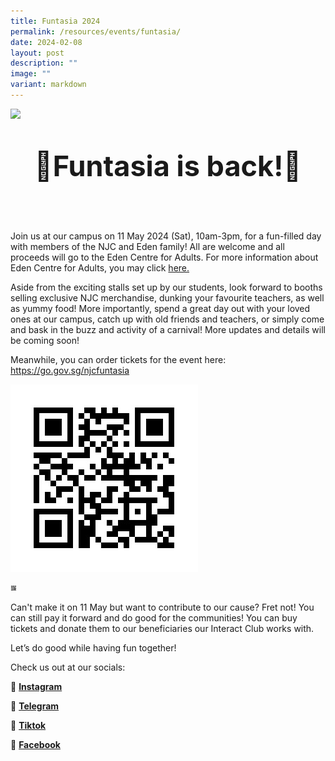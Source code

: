 ```yaml
---
title: Funtasia 2024
permalink: /resources/events/funtasia/
date: 2024-02-08
layout: post
description: ""
image: ""
variant: markdown
---
```

![](/images/Funtasia2024/Funtasia2024.jpg)<br>
<center> <b> <p style="font-size:45px;"> 🎉Funtasia is back!🎉 </p> </b> </center><br>

Join us at our campus on 11 May 2024 (Sat), 10am-3pm, for a fun-filled day with members of the NJC and Eden family! All are welcome and all proceeds will go to the Eden Centre for Adults. For more information about Eden Centre for Adults, you may click [here.](https://www.autismlinks.org.sg/)

Aside from the exciting stalls set up by our students, look forward to booths selling exclusive NJC merchandise, dunking your favourite teachers, as well as yummy food! More importantly, spend a great day out with your loved ones at our campus, catch up with old friends and teachers, or simply come and bask in the buzz and activity of a carnival! More updates and details will be coming soon!

Meanwhile, you can order tickets for the event here:  https://go.gov.sg/njcfuntasia 

![](/images/Funtasia2024/Funtasia_QR.jpg)

<img height="auto" width="10" src="/images/Funtasia2024/Funtasia_QR.jpg">

Can't make it on 11 May but want to contribute to our cause? Fret not! You can still pay it forward and do good for the communities! You can buy tickets and donate them to our beneficiaries our Interact Club works with. 

Let’s do good while having fun together!

Check us out at our socials: 

📸 <b>[Instagram](https://www.instagram.com/njc.funtasia/)</b> 

📲 <b>[Telegram](https://t.me/njcfuntasia)</b>

🎵 <b>[Tiktok](https://www.tiktok.com/@nationaljc)</b>

📘 <b>[Facebook](https://www.facebook.com/nationaljc/)</b>